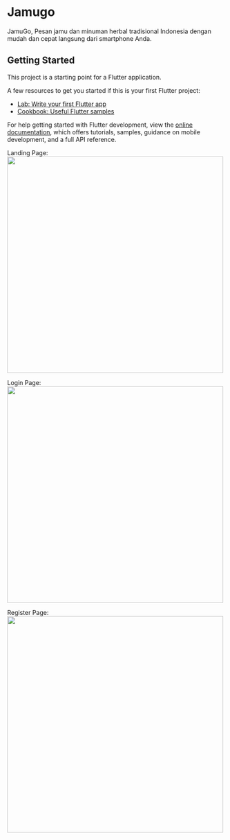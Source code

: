 # Jamugo

JamuGo, Pesan jamu dan minuman herbal tradisional Indonesia dengan mudah dan cepat langsung dari smartphone Anda.

## Getting Started

This project is a starting point for a Flutter application.

A few resources to get you started if this is your first Flutter project:

- [Lab: Write your first Flutter app](https://docs.flutter.dev/get-started/codelab)
- [Cookbook: Useful Flutter samples](https://docs.flutter.dev/cookbook)

For help getting started with Flutter development, view the
[online documentation](https://docs.flutter.dev/), which offers tutorials,
samples, guidance on mobile development, and a full API reference.

Landing Page:
<br/>
<img src="https://github.com/PPB-D-Kelompok-4/Mobile-JamuGo/assets/85897222/86a52847-de18-4f6e-8c83-eaf6c1c55d6f" width="500"/>

Login Page:
<br/>
<img src="https://github.com/PPB-D-Kelompok-4/Mobile-JamuGo/assets/85897222/1750dd03-d706-4b1f-aac9-bd4ecfb12516" width="500"/>

Register Page:
<br/>
<img src="https://github.com/PPB-D-Kelompok-4/Mobile-JamuGo/assets/85897222/5af9595f-4f36-4987-8fe5-b1b8fe47c72b" width="500"/>
